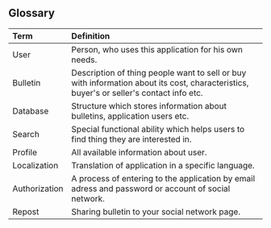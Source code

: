 ## Glossary

|Term|Definition|
|:---|:---|
|User| Person, who uses this application for his own needs.|
|Bulletin| Description of thing people want to sell or buy with information about its cost, characteristics, buyer's or seller's contact info etc.|
|Database| Structure which stores information about bulletins, application users etc.|
|Search| Special functional ability which helps users to find thing they are interested in.|
|Profile| All available information about user.|
|Localization| Translation of application in a specific language.|
|Authorization| A process of entering to the application by email adress and password or account of social network.|
|Repost| Sharing bulletin to your social network page.|